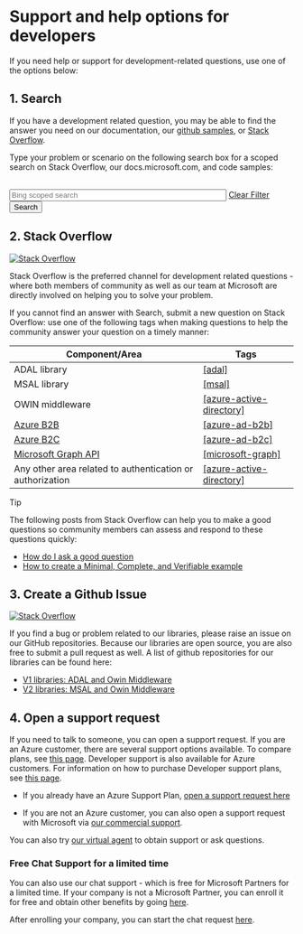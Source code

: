 # Support and help options for developers 

If you need help or support for development-related questions, use one of the options below:

## 1. Search

If you have a development related question, you may be able to find the answer you need on our documentation, our [github samples](https://github.com/azure-samples), or [Stack Overflow](https://www.stackoverflow.com).

Type your problem or scenario on the following search box for a scoped search on Stack Overflow, our docs.microsoft.com, and code samples:
<br/><br/>
<div>
<form method="get" class="clearFilter" action="http://www.bing.com/search" target="_blank">
<input aria-label="Bing scoped search" type="search" placeholder="Bing scoped search" name="q" size="45">
<a title="Clear Filter" class="clearInput" href="#"><span class="visually-hidden">Clear Filter</span></a>
<input type="submit" value="Search" />
<input type="hidden" name="q1" value="(site:stackoverflow.com OR site:docs.microsoft.com/azure/active-directory/develop OR site:github.com/azure-samples OR site:cloudidentity.com)" /></td></tr>
</form>
</div>

## 2. Stack Overflow
[![Stack Overflow](media/active-directory-develop-get-help/stackoverflow-logo.png)](www.stackoverflow.com)

Stack Overflow is the preferred channel for development related questions - where both members of community as well as our team at Microsoft are directly involved on helping you to solve your problem.

If you cannot find an answer with Search, submit a new question on Stack Overflow: use one of the following tags when making questions to help the community answer your question on a timely manner:

|Component/Area  |Tags  |
|---------|---------|
|ADAL library |[[adal]](http://stackoverflow.com/questions/tagged/adal)|
|MSAL library     |[[msal]](http://stackoverflow.com/questions/tagged/msal)|
|OWIN middleware  |[[azure-active-directory]](http://stackoverflow.com/questions/tagged/azure-active-directory)|
|[Azure B2B](https://docs.microsoft.com/azure/active-directory/active-directory-b2b-what-is-azure-ad-b2b)  |[[azure-ad-b2b]](http://stackoverflow.com/questions/tagged/azure-ad-b2b)|
|[Azure B2C](https://azure.microsoft.com/services/active-directory-b2c/)  |[[azure-ad-b2c]](http://stackoverflow.com/questions/tagged/azure-ad-b2b)|
|[Microsoft Graph API](https://developer.microsoft.com/graph/) |[[microsoft-graph]](http://stackoverflow.com/questions/tagged/microsoft-graph)
|Any other area related to authentication or authorization |[[azure-active-directory]](http://stackoverflow.com/questions/tagged/azure-active-directory)


> [!TIP]
> The following posts from Stack Overflow can help you to make a good questions so community members can assess and respond to these questions quickly:  
> - [How do I ask a good question](https://stackoverflow.com/help/how-to-ask)
> - [How to create a Minimal, Complete, and Verifiable example](https://stackoverflow.com/help/mcve)

## 3. Create a Github Issue

[![Stack Overflow](media/active-directory-develop-get-help/github-logo.png)](www.github.com)

 If you find a bug or problem related to our libraries, please raise an issue on our GitHub repositories. Because our libraries are open source, you are also free to submit a pull request as well. A list of github repositories for our libraries can be found here:

- [V1 libraries: ADAL and Owin Middleware](active-directory-authentication-libraries)
- [V2 libraries: MSAL and Owin Middleware](active-directory-v2-libraries)

## 4. Open a support request

If you need to talk to someone, you can open a support request. If you are an Azure customer, there are several support options available. To compare plans, see [this page](https://azure.microsoft.com/support/plans/). Developer support is also available for Azure customers. For information on how to purchase Developer support plans, see [this page](https://azure.microsoft.com/support/plans/developer/).

- If you already have an Azure Support Plan, [open a support request here](https://portal.azure.com/#blade/Microsoft_Azure_Support/HelpAndSupportBlade/newsupportrequest)

- If you are not an Azure customer, you can also open a support request with Microsoft via [our commercial support](https://support.microsoft.com/en-us/gp/contactus81?Audience=Commercial).

You can also try [our virtual agent](https://support.microsoft.com/contactus/?ws=support) to obtain support or ask questions.

### Free Chat Support for a limited time

You can also use our chat support - which is free for Microsoft Partners for a limited time. If your company is not a Microsoft Partner, you can enroll it for free and obtain other benefits by going [here](https://partners.microsoft.com/PartnerProgram/simplifiedenrollment.aspx).

After enrolling  your company, you can start the chat request [here](https://aka.ms/devchat).